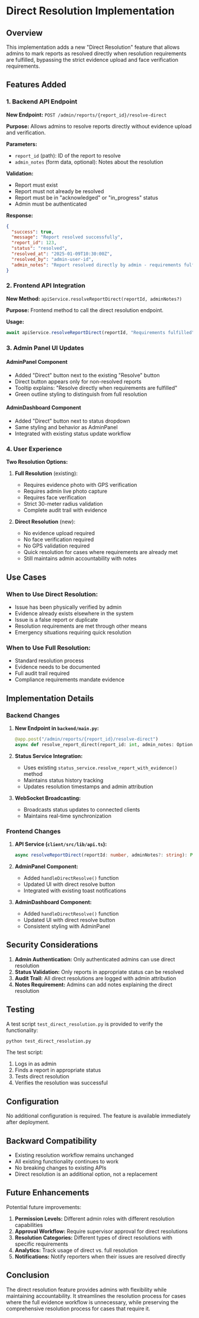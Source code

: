 # Direct Resolution Implementation

## Overview

This implementation adds a new "Direct Resolution" feature that allows admins to mark reports as resolved directly when resolution requirements are fulfilled, bypassing the strict evidence upload and face verification requirements.

## Features Added

### 1. Backend API Endpoint

**New Endpoint:** `POST /admin/reports/{report_id}/resolve-direct`

**Purpose:** Allows admins to resolve reports directly without evidence upload and verification.

**Parameters:**
- `report_id` (path): ID of the report to resolve
- `admin_notes` (form data, optional): Notes about the resolution

**Validation:**
- Report must exist
- Report must not already be resolved
- Report must be in "acknowledged" or "in_progress" status
- Admin must be authenticated

**Response:**
```json
{
  "success": true,
  "message": "Report resolved successfully",
  "report_id": 123,
  "status": "resolved",
  "resolved_at": "2025-01-09T10:30:00Z",
  "resolved_by": "admin-user-id",
  "admin_notes": "Report resolved directly by admin - requirements fulfilled"
}
```

### 2. Frontend API Integration

**New Method:** `apiService.resolveReportDirect(reportId, adminNotes?)`

**Purpose:** Frontend method to call the direct resolution endpoint.

**Usage:**
```typescript
await apiService.resolveReportDirect(reportId, "Requirements fulfilled");
```

### 3. Admin Panel UI Updates

#### AdminPanel Component
- Added "Direct" button next to the existing "Resolve" button
- Direct button appears only for non-resolved reports
- Tooltip explains: "Resolve directly when requirements are fulfilled"
- Green outline styling to distinguish from full resolution

#### AdminDashboard Component
- Added "Direct" button next to status dropdown
- Same styling and behavior as AdminPanel
- Integrated with existing status update workflow

### 4. User Experience

**Two Resolution Options:**

1. **Full Resolution** (existing):
   - Requires evidence photo with GPS verification
   - Requires admin live photo capture
   - Requires face verification
   - Strict 30-meter radius validation
   - Complete audit trail with evidence

2. **Direct Resolution** (new):
   - No evidence upload required
   - No face verification required
   - No GPS validation required
   - Quick resolution for cases where requirements are already met
   - Still maintains admin accountability with notes

## Use Cases

### When to Use Direct Resolution:
- Issue has been physically verified by admin
- Evidence already exists elsewhere in the system
- Issue is a false report or duplicate
- Resolution requirements are met through other means
- Emergency situations requiring quick resolution

### When to Use Full Resolution:
- Standard resolution process
- Evidence needs to be documented
- Full audit trail required
- Compliance requirements mandate evidence

## Implementation Details

### Backend Changes

1. **New Endpoint in `backend/main.py`:**
   ```python
   @app.post("/admin/reports/{report_id}/resolve-direct")
   async def resolve_report_direct(report_id: int, admin_notes: Optional[str] = Form(None), ...)
   ```

2. **Status Service Integration:**
   - Uses existing `status_service.resolve_report_with_evidence()` method
   - Maintains status history tracking
   - Updates resolution timestamps and admin attribution

3. **WebSocket Broadcasting:**
   - Broadcasts status updates to connected clients
   - Maintains real-time synchronization

### Frontend Changes

1. **API Service (`client/src/lib/api.ts`):**
   ```typescript
   async resolveReportDirect(reportId: number, adminNotes?: string): Promise<any>
   ```

2. **AdminPanel Component:**
   - Added `handleDirectResolve()` function
   - Updated UI with direct resolve button
   - Integrated with existing toast notifications

3. **AdminDashboard Component:**
   - Added `handleDirectResolve()` function
   - Updated UI with direct resolve button
   - Consistent styling with AdminPanel

## Security Considerations

1. **Admin Authentication:** Only authenticated admins can use direct resolution
2. **Status Validation:** Only reports in appropriate status can be resolved
3. **Audit Trail:** All direct resolutions are logged with admin attribution
4. **Notes Requirement:** Admins can add notes explaining the direct resolution

## Testing

A test script `test_direct_resolution.py` is provided to verify the functionality:

```bash
python test_direct_resolution.py
```

The test script:
1. Logs in as admin
2. Finds a report in appropriate status
3. Tests direct resolution
4. Verifies the resolution was successful

## Configuration

No additional configuration is required. The feature is available immediately after deployment.

## Backward Compatibility

- Existing resolution workflow remains unchanged
- All existing functionality continues to work
- No breaking changes to existing APIs
- Direct resolution is an additional option, not a replacement

## Future Enhancements

Potential future improvements:
1. **Permission Levels:** Different admin roles with different resolution capabilities
2. **Approval Workflow:** Require supervisor approval for direct resolutions
3. **Resolution Categories:** Different types of direct resolutions with specific requirements
4. **Analytics:** Track usage of direct vs. full resolution
5. **Notifications:** Notify reporters when their issues are resolved directly

## Conclusion

The direct resolution feature provides admins with flexibility while maintaining accountability. It streamlines the resolution process for cases where the full evidence workflow is unnecessary, while preserving the comprehensive resolution process for cases that require it.
